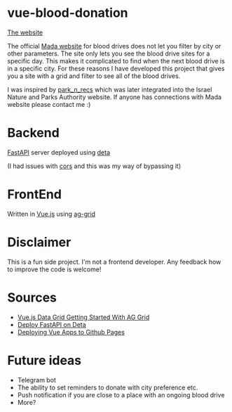 # vue-blood-donation

[The website](https://nmeisels.github.io/vue-blood-donation/)

The official [Mada website](https://www.mdais.org/blood-donation) for blood drives does not let you filter by city or other parameters.
The site only lets you see the blood drive sites for a specific day.
This makes it complicated to find when the next blood drive is in a specific city. 
For these reasons I have developed this project that gives you a site with a grid and filter to see all of the blood drives.

I was inspired by [park_n_recs](https://github.com/NivRichter/park_n_recs) which was later integrated into the Israel Nature and Parks Authority website. If anyone has connections with Mada website please contact me :) 

# Backend
[FastAPI](https://fastapi.tiangolo.com/) server deployed using [deta](https://www.deta.sh/)

(I had issues with [cors](https://en.wikipedia.org/wiki/Cross-origin_resource_sharing) and this was my way of bypassing it)

# FrontEnd
Written in [Vue.js](https://vuejs.org/) using [ag-grid](https://www.ag-grid.com/)

# Disclaimer
This is a fun side project. I'm not a frontend developer. Any feedback how to improve the code is welcome!

# Sources
- [Vue.js Data Grid Getting Started With AG Grid](https://www.youtube.com/watch?v=V14w_NFuZB4&list=PLsZlhayVgqNz5iC0wFQDgixcAepFyrWbP&index=1&ab_channel=ag-Grid)
- [Deploy FastAPI on Deta](https://fastapi.tiangolo.com/deployment/deta/)
- [Deploying Vue Apps to Github Pages](https://medium.com/swlh/deploy-vue-app-to-github-pages-2ada48d7397e)

# Future ideas
- Telegram bot
- The ability to set reminders to donate with city preference etc.
- Push notification if you are close to a place with an ongoing blood drive
- More?
